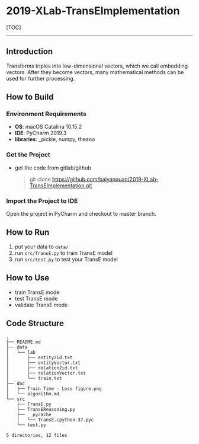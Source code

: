# 2019-XLab-TransEImplementation
[TOC]

------

## Introduction

Transforms triples into low-dimensional vectors, which we call embedding vectors. After they become vectors, many mathematical methods can be used for further processing.

## How to Build

### Environment Requirements

- **OS**: macOS Catalina 10.15.2
- **IDE**: PyCharm 2019.3
- **libraries**: _pickle, numpy, theano

### Get the Project

- get the code from gitlab/github
	
	> git clone https://github.com/baiyanquan/2019-XLab-TransEImplementation.git

### Import the Project to IDE
Open the project in PyCharm and checkout to master branch.

## How to Run

1. put your data to `data/`
2. run `src/TransE.py` to train TransE model
4. run `src/test.py` to test your TransE model

## How to Use

- train TransE mode
- test TransE mode
- validate TransE mode

## Code Structure

```
.
├── README.md
├── data
│   └── lab
│       ├── entity2id.txt
│       ├── entityVector.txt
│       ├── relation2id.txt
│       ├── relationVector.txt
│       └── train.txt
├── doc
│   ├── Train Time - Loss figure.png
│   └── algorithm.md
└── src
    ├── TransE.py
    ├── TransEReasoning.py
    ├── __pycache__
    │   └── TransE.cpython-37.pyc
    └── test.py

5 directories, 12 files
```

